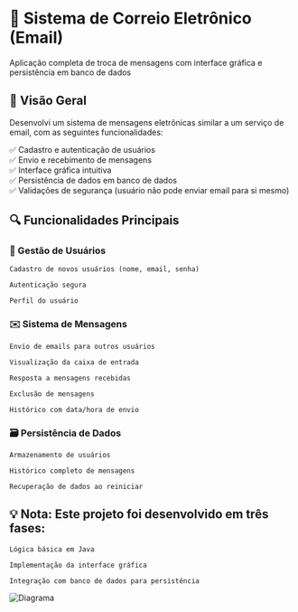 # 📧 Sistema de Correio Eletrônico (Email)

Aplicação completa de troca de mensagens com interface gráfica e persistência em banco de dados
## 📌 Visão Geral

Desenvolvi um sistema de mensagens eletrônicas similar a um serviço de email, com as seguintes funcionalidades:

✅ Cadastro e autenticação de usuários  
✅ Envio e recebimento de mensagens  
✅ Interface gráfica intuitiva  
✅ Persistência de dados em banco de dados  
✅ Validações de segurança (usuário não pode enviar email para si mesmo)  

## 🔍 Funcionalidades Principais
### 👤 Gestão de Usuários

    Cadastro de novos usuários (nome, email, senha)

    Autenticação segura

    Perfil do usuário

### ✉️ Sistema de Mensagens

    Envio de emails para outros usuários

    Visualização da caixa de entrada

    Resposta a mensagens recebidas

    Exclusão de mensagens

    Histórico com data/hora de envio

### 🗃️ Persistência de Dados

    Armazenamento de usuários

    Histórico completo de mensagens

    Recuperação de dados ao reiniciar


## 💡 Nota: Este projeto foi desenvolvido em três fases:

    Lógica básica em Java

    Implementação da interface gráfica

    Integração com banco de dados para persistência

![Diagrama](https://github.com/deboralawall/POO/assets/86936640/7623381c-6724-41e4-9a99-e9a0ee994a5b)
